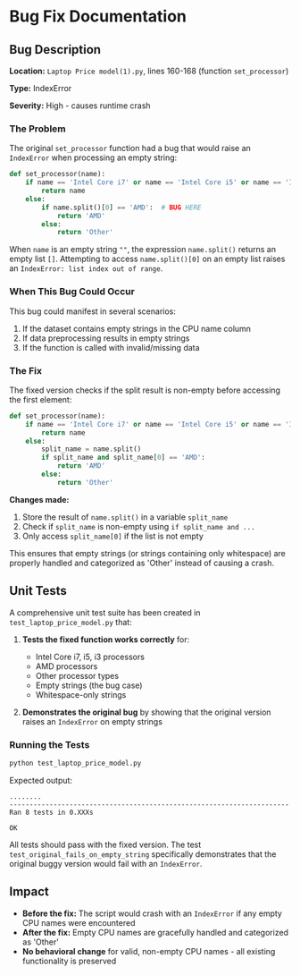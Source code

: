 # Bug Fix Documentation

## Bug Description

**Location:** `Laptop Price model(1).py`, lines 160-168 (function `set_processor`)

**Type:** IndexError

**Severity:** High - causes runtime crash

### The Problem

The original `set_processor` function had a bug that would raise an `IndexError` when processing an empty string:

```python
def set_processor(name):
    if name == 'Intel Core i7' or name == 'Intel Core i5' or name == 'Intel Core i3':
        return name
    else:
        if name.split()[0] == 'AMD':  # BUG HERE
            return 'AMD'
        else:
            return 'Other'
```

When `name` is an empty string `""`, the expression `name.split()` returns an empty list `[]`. Attempting to access `name.split()[0]` on an empty list raises an `IndexError: list index out of range`.

### When This Bug Could Occur

This bug could manifest in several scenarios:
1. If the dataset contains empty strings in the CPU name column
2. If data preprocessing results in empty strings
3. If the function is called with invalid/missing data

### The Fix

The fixed version checks if the split result is non-empty before accessing the first element:

```python
def set_processor(name):
    if name == 'Intel Core i7' or name == 'Intel Core i5' or name == 'Intel Core i3':
        return name
    else:
        split_name = name.split()
        if split_name and split_name[0] == 'AMD':
            return 'AMD'
        else:
            return 'Other'
```

**Changes made:**
1. Store the result of `name.split()` in a variable `split_name`
2. Check if `split_name` is non-empty using `if split_name and ...`
3. Only access `split_name[0]` if the list is not empty

This ensures that empty strings (or strings containing only whitespace) are properly handled and categorized as 'Other' instead of causing a crash.

## Unit Tests

A comprehensive unit test suite has been created in `test_laptop_price_model.py` that:

1. **Tests the fixed function works correctly** for:
   - Intel Core i7, i5, i3 processors
   - AMD processors
   - Other processor types
   - Empty strings (the bug case)
   - Whitespace-only strings

2. **Demonstrates the original bug** by showing that the original version raises an `IndexError` on empty strings

### Running the Tests

```bash
python test_laptop_price_model.py
```

Expected output:
```
........
----------------------------------------------------------------------
Ran 8 tests in 0.XXXs

OK
```

All tests should pass with the fixed version. The test `test_original_fails_on_empty_string` specifically demonstrates that the original buggy version would fail with an `IndexError`.

## Impact

- **Before the fix:** The script would crash with an `IndexError` if any empty CPU names were encountered
- **After the fix:** Empty CPU names are gracefully handled and categorized as 'Other'
- **No behavioral change** for valid, non-empty CPU names - all existing functionality is preserved
